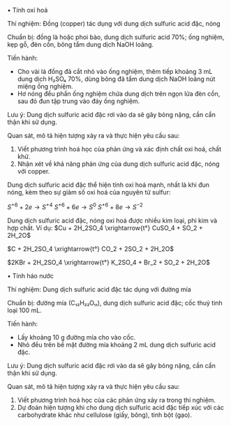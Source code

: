 • Tính oxi hoá

Thí nghiệm: Đồng (copper) tác dụng với dung dịch sulfuric acid đặc, nóng

Chuẩn bị: đồng là hoặc phoi bào, dung dịch sulfuric acid 70%; ống nghiệm, kẹp gỗ, đèn cồn, bông tẩm dung dịch NaOH loãng.

Tiến hành:
- Cho vài lá đồng đã cắt nhỏ vào ống nghiệm, thêm tiếp khoảng 3 mL dung dịch H₂SO₄ 70%, dùng bông đã tẩm dung dịch NaOH loãng nút miệng ống nghiệm.
- Hơ nóng đều phần ống nghiệm chứa dung dịch trên ngọn lửa đèn cồn, sau đó đun tập trung vào đáy ống nghiệm.

Lưu ý: Dung dịch sulfuric acid đặc rơi vào da sẽ gây bỏng nặng, cần cẩn thận khi sử dụng.

Quan sát, mô tả hiện tượng xảy ra và thực hiện yêu cầu sau:
1. Viết phương trình hoá học của phản ứng và xác định chất oxi hoá, chất khử.
2. Nhận xét về khả năng phản ứng của dung dịch sulfuric acid đặc, nóng với copper.

Dung dịch sulfuric acid đặc thể hiện tính oxi hoá mạnh, nhất là khi đun nóng, kèm theo sự giảm số oxi hoá của nguyên tử sulfur:

$S^{+6} + 2e \longrightarrow S^{+4}$     $S^{+6} + 6e \longrightarrow S^0$     $S^{+6} + 8e \longrightarrow S^{-2}$

Dung dịch sulfuric acid đặc, nóng oxi hoá được nhiều kim loại, phi kim và hợp chất.
Ví dụ:    $Cu + 2H_2SO_4 \xrightarrow{t°} CuSO_4 + SO_2 + 2H_2O$

$C + 2H_2SO_4 \xrightarrow{t°} CO_2 + 2SO_2 + 2H_2O$

$2KBr + 2H_2SO_4 \xrightarrow{t°} K_2SO_4 + Br_2 + SO_2 + 2H_2O$

• Tính háo nước

Thí nghiệm: Dung dịch sulfuric acid đặc tác dụng với đường mía

Chuẩn bị: đường mía (C₁₂H₂₂O₁₁), dung dịch sulfuric acid đặc; cốc thuỷ tinh loại 100 mL.

Tiến hành:
- Lấy khoảng 10 g đường mía cho vào cốc.
- Nhỏ đều trên bề mặt đường mía khoảng 2 mL dung dịch sulfuric acid đặc.

Lưu ý: Dung dịch sulfuric acid đặc rơi vào da sẽ gây bỏng nặng, cần cẩn thận khi sử dụng.

Quan sát, mô tả hiện tượng xảy ra và thực hiện yêu cầu sau:
1. Viết phương trình hoá học của các phản ứng xảy ra trong thí nghiệm.
2. Dự đoán hiện tượng khi cho dung dịch sulfuric acid đặc tiếp xúc với các carbohydrate khác như cellulose (giấy, bông), tinh bột (gạo).